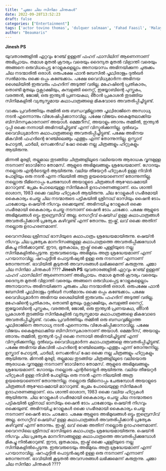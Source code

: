 ```yaml
---
title: "ചുമ്മാ ചില സിനിമാ ചിന്തകൾ"
date: 2022-09-28T13:52:23
draft: false
categories: ["Entertainment"]
tags: ['actor tovino thomas', 'dulquer salmaan', 'Fahad Faasil', 'Malayalam Actors', 'nivin pauly', 'Prithviraj Sukumaran']
author: "Beaumaris"
---
```


<strong>Jinesh PS</strong>

യുവതാരങ്ങളിൽ ഏറ്റവും റേഞ്ച് ഉള്ളത് ഫഹദ് ഫാസിലിന് ആണെന്നാണ് അഭിപ്രായം. തമാശ മുതൽ ക്രൗര്യം വരെയും ദൈന്യത മുതൽ വിഭ്രാന്തി വരെയും അങ്ങനെ ഒരുവിധപ്പെട്ട റോളുകളെല്ലാം അനായാസം അഭിനയിക്കുന്ന ചുരുക്കം ചില നടന്മാരിൽ ഒരാൾ. ഒരുപക്ഷേ ഫാൻ ബേസിൽ പൃഥ്വിരാജും ദുൽഖർ സൽമാനും ഒക്കെ ഒപ്പം കണ്ടേക്കാം. പക്ഷേ വൈവിധ്യമാർന്ന അഭിനയ ശൈലിയിൽ ഇരുവരും ഫഹദിന് അടുത്ത് വരില്ല. മഹേഷിന്റെ പ്രതികാരം, തൊണ്ടി മുതലും ദൃക്സാക്ഷിയും, കുമ്പളങ്ങി നൈറ്റ്സ്, ഇയ്യോബിന്റെ പുസ്തകം, വരത്തൻ, ജോജി, ഒരു ഇന്ത്യൻ പ്രണയകഥ, ഞാൻ പ്രകാശൻ തുടങ്ങിയ സിനിമകളിൽ വ്യത്യസ്തമായ കഥാപാത്രങ്ങളെ മികവോടെ അവതരിപ്പിച്ചിട്ടുണ്ട്.

വാക്കും പ്രവർത്തിയും തമ്മിൽ ഒരു ബന്ധവുമില്ലാത്ത പൃഥ്വിരാജിനെ അസാധ്യ നടൻ എന്നൊന്നും വിശേഷിപ്പിക്കാനാവില്ല. പക്ഷേ വിജയം കൈമുതലാക്കിയ ബിസിനസുകാരനാണ് അയാൾ. മെമ്മറീസ്, അയാളും ഞാനും തമ്മിൽ, ഇന്ത്യൻ റുപ്പി ഒക്കെ നന്നായി അഭിനയിച്ചിട്ടുണ്ട് എന്ന് വിസ്മരിക്കുന്നില്ല.
ദുൽഖറും വൈവിധ്യമാർന്ന കഥാപാത്രങ്ങളെ അവതരിപ്പിച്ചിട്ടുണ്ട്. പക്ഷേ അഭിനയ മികവിൽ ഫഹദിന്റെ റേഞ്ചിലെങ്ങും എത്തും എന്ന് തോന്നുന്നില്ല. ഉസ്താദ് ഹോട്ടൽ, ചാർലി, സെക്കൻഡ് ഷോ ഒക്കെ നല്ല ചിത്രങ്ങളും ഹിറ്റുകളും ആയിരുന്നു.

മിന്നൽ മുരളി, തല്ലുമാല തുടങ്ങിയ ചിത്രങ്ങളിലൂടെ വലിയൊരു ആരാധക വൃന്ദമുള്ള നടനാണ് ടോവിനോ തോമസ്. ആളുടെ അഭിമുഖങ്ങളും ശ്രദ്ധേയമാണ്. ഗോദയും നല്ലൊരു എന്റർടെയ്നർ ആയിരുന്നു. വലിയ തീയേറ്റർ ഹിറ്റുകൾ ഉള്ള നിവിൻ പോളിയും ഒരു നടൻ എന്ന നിലയിൽ അത്ര ഉയരെയാണെന്ന് തോന്നുന്നില്ല. നല്ലൊരു ടീമിനൊപ്പം ചേരുമ്പോൾ അയാളുടെ ചിത്രങ്ങൾ ആഘോഷമായി മാറാറുണ്ട്. പ്രേമം പോലെയുള്ള സിനിമകൾ ഉദാഹരണങ്ങളാണ്. ഓം ശാന്തി ഓശാന, 1983 ഒക്കെ വലിയ ഹിറ്റുകൾ ആയിരുന്നു. ചില റോളുകൾ ഗംഭീരമായി കൈകാര്യം ചെയ്ത ചില നടന്മാരുടെ പട്ടികയിൽ ശ്രീനാഥ് ഭാസിയും ഷൈൻ ടോം ചാക്കോയും ഷെയ്ൻ നിഗവും ഒക്കെയുണ്ട്. അഭിനയിച്ച റോളുകൾ ഒക്കെ ഗംഭീരമായി കൈകാര്യം ചെയ്ത നടനാണ് ഷൈൻ ടോം ചാക്കോ. പക്ഷേ ആളുടെ അഭിമുഖങ്ങൾ ഒട്ടും ഇമ്പ്രെസീവ് അല്ല. നെഗറ്റീവ് ഷെയ്ഡ് ഉള്ള കഥാപാത്രങ്ങൾ അവതരിപ്പിക്കാൻ പ്രത്യേക കഴിവുണ്ട് എന്ന് തോന്നും. ഇഷ്ക്, ലവ് ഒക്കെ അതിന് നല്ലൊരു ഉദാഹരണമാണ്.

വൈറസിലെ ശ്രീനാഥ് ഭാസിയുടെ കഥാപാത്രം ശ്രദ്ധേയമായിരുന്നു. ഷെയ്ൻ നിഗവും ചില പ്രത്യേക മാനറിസങ്ങളുള്ള കഥാപാത്രത്തെ അവതരിപ്പിക്കുമ്പോൾ മികച്ചു നിൽക്കാറുണ്ട്. ഈട, ഭൂതകാലം, ഇഷ്ക് ഒക്കെ പുള്ളിയുടെ നല്ല സിനിമകളിൽപ്പെടുന്നു. ഇരുവരുടെയും അഭിമുഖം അത്ര ശ്രദ്ധേയമാണ് എന്ന് പറയാനാവില്ല. ഷറഫുദ്ദീൻ പൊട്ടൻഷ്യൽ ഉള്ള ഒരു നടനാണ് എന്നാണ് തോന്നുന്നത്. ഭാവിയിൽ കൂടുതൽ അവസരങ്ങൾ ലഭിക്കുമെന്ന് കരുതുന്നു. ചുമ്മാ ചില സിനിമാ ചിന്തകൾ ????
**Jinesh PS** യുവതാരങ്ങളിൽ ഏറ്റവും റേഞ്ച് ഉള്ളത് ഫഹദ് ഫാസിലിന് ആണെന്നാണ് അഭിപ്രായം. തമാശ മുതൽ ക്രൗര്യം വരെയും ദൈന്യത മുതൽ വിഭ്രാന്തി വരെയും അങ്ങനെ ഒരുവിധപ്പെട്ട റോളുകളെല്ലാം അനായാസം അഭിനയിക്കുന്ന ചുരുക്കം ചില നടന്മാരിൽ ഒരാൾ. ഒരുപക്ഷേ ഫാൻ ബേസിൽ പൃഥ്വിരാജും ദുൽഖർ സൽമാനും ഒക്കെ ഒപ്പം കണ്ടേക്കാം. പക്ഷേ വൈവിധ്യമാർന്ന അഭിനയ ശൈലിയിൽ ഇരുവരും ഫഹദിന് അടുത്ത് വരില്ല. മഹേഷിന്റെ പ്രതികാരം, തൊണ്ടി മുതലും ദൃക്സാക്ഷിയും, കുമ്പളങ്ങി നൈറ്റ്സ്, ഇയ്യോബിന്റെ പുസ്തകം, വരത്തൻ, ജോജി, ഒരു ഇന്ത്യൻ പ്രണയകഥ, ഞാൻ പ്രകാശൻ തുടങ്ങിയ സിനിമകളിൽ വ്യത്യസ്തമായ കഥാപാത്രങ്ങളെ മികവോടെ അവതരിപ്പിച്ചിട്ടുണ്ട്. വാക്കും പ്രവർത്തിയും തമ്മിൽ ഒരു ബന്ധവുമില്ലാത്ത പൃഥ്വിരാജിനെ അസാധ്യ നടൻ എന്നൊന്നും വിശേഷിപ്പിക്കാനാവില്ല. പക്ഷേ വിജയം കൈമുതലാക്കിയ ബിസിനസുകാരനാണ് അയാൾ. മെമ്മറീസ്, അയാളും ഞാനും തമ്മിൽ, ഇന്ത്യൻ റുപ്പി ഒക്കെ നന്നായി അഭിനയിച്ചിട്ടുണ്ട് എന്ന് വിസ്മരിക്കുന്നില്ല. ദുൽഖറും വൈവിധ്യമാർന്ന കഥാപാത്രങ്ങളെ അവതരിപ്പിച്ചിട്ടുണ്ട്. പക്ഷേ അഭിനയ മികവിൽ ഫഹദിന്റെ റേഞ്ചിലെങ്ങും എത്തും എന്ന് തോന്നുന്നില്ല. ഉസ്താദ് ഹോട്ടൽ, ചാർലി, സെക്കൻഡ് ഷോ ഒക്കെ നല്ല ചിത്രങ്ങളും ഹിറ്റുകളും ആയിരുന്നു. മിന്നൽ മുരളി, തല്ലുമാല തുടങ്ങിയ ചിത്രങ്ങളിലൂടെ വലിയൊരു ആരാധക വൃന്ദമുള്ള നടനാണ് ടോവിനോ തോമസ്. ആളുടെ അഭിമുഖങ്ങളും ശ്രദ്ധേയമാണ്. ഗോദയും നല്ലൊരു എന്റർടെയ്നർ ആയിരുന്നു. വലിയ തീയേറ്റർ ഹിറ്റുകൾ ഉള്ള നിവിൻ പോളിയും ഒരു നടൻ എന്ന നിലയിൽ അത്ര ഉയരെയാണെന്ന് തോന്നുന്നില്ല. നല്ലൊരു ടീമിനൊപ്പം ചേരുമ്പോൾ അയാളുടെ ചിത്രങ്ങൾ ആഘോഷമായി മാറാറുണ്ട്. പ്രേമം പോലെയുള്ള സിനിമകൾ ഉദാഹരണങ്ങളാണ്. ഓം ശാന്തി ഓശാന, 1983 ഒക്കെ വലിയ ഹിറ്റുകൾ ആയിരുന്നു. ചില റോളുകൾ ഗംഭീരമായി കൈകാര്യം ചെയ്ത ചില നടന്മാരുടെ പട്ടികയിൽ ശ്രീനാഥ് ഭാസിയും ഷൈൻ ടോം ചാക്കോയും ഷെയ്ൻ നിഗവും ഒക്കെയുണ്ട്. അഭിനയിച്ച റോളുകൾ ഒക്കെ ഗംഭീരമായി കൈകാര്യം ചെയ്ത നടനാണ് ഷൈൻ ടോം ചാക്കോ. പക്ഷേ ആളുടെ അഭിമുഖങ്ങൾ ഒട്ടും ഇമ്പ്രെസീവ് അല്ല. നെഗറ്റീവ് ഷെയ്ഡ് ഉള്ള കഥാപാത്രങ്ങൾ അവതരിപ്പിക്കാൻ പ്രത്യേക കഴിവുണ്ട് എന്ന് തോന്നും. ഇഷ്ക്, ലവ് ഒക്കെ അതിന് നല്ലൊരു ഉദാഹരണമാണ്. വൈറസിലെ ശ്രീനാഥ് ഭാസിയുടെ കഥാപാത്രം ശ്രദ്ധേയമായിരുന്നു. ഷെയ്ൻ നിഗവും ചില പ്രത്യേക മാനറിസങ്ങളുള്ള കഥാപാത്രത്തെ അവതരിപ്പിക്കുമ്പോൾ മികച്ചു നിൽക്കാറുണ്ട്. ഈട, ഭൂതകാലം, ഇഷ്ക് ഒക്കെ പുള്ളിയുടെ നല്ല സിനിമകളിൽപ്പെടുന്നു. ഇരുവരുടെയും അഭിമുഖം അത്ര ശ്രദ്ധേയമാണ് എന്ന് പറയാനാവില്ല. ഷറഫുദ്ദീൻ പൊട്ടൻഷ്യൽ ഉള്ള ഒരു നടനാണ് എന്നാണ് തോന്നുന്നത്. ഭാവിയിൽ കൂടുതൽ അവസരങ്ങൾ ലഭിക്കുമെന്ന് കരുതുന്നു. ചുമ്മാ ചില സിനിമാ ചിന്തകൾ ????
